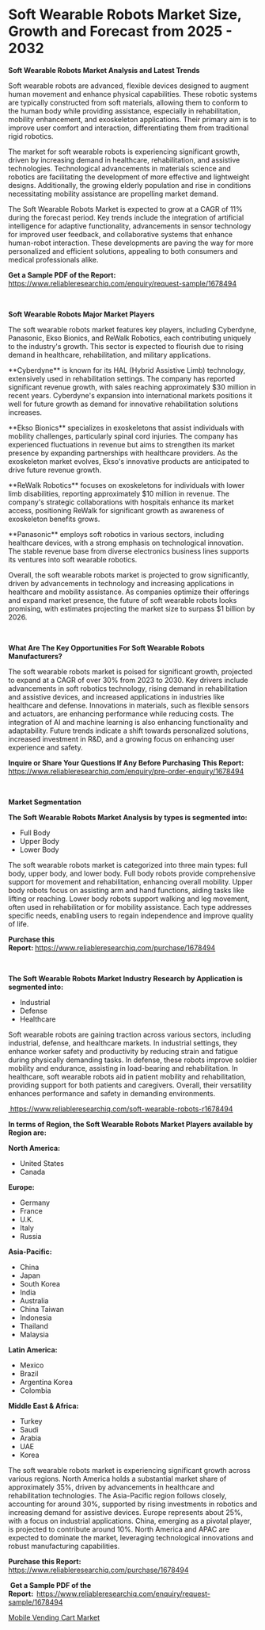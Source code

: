 <p><h1>Soft Wearable Robots Market Size, Growth and Forecast from 2025 - 2032</h1></p><p><strong>Soft Wearable Robots Market Analysis and Latest Trends</strong></p>
<p><p>Soft wearable robots are advanced, flexible devices designed to augment human movement and enhance physical capabilities. These robotic systems are typically constructed from soft materials, allowing them to conform to the human body while providing assistance, especially in rehabilitation, mobility enhancement, and exoskeleton applications. Their primary aim is to improve user comfort and interaction, differentiating them from traditional rigid robotics.</p><p>The market for soft wearable robots is experiencing significant growth, driven by increasing demand in healthcare, rehabilitation, and assistive technologies. Technological advancements in materials science and robotics are facilitating the development of more effective and lightweight designs. Additionally, the growing elderly population and rise in conditions necessitating mobility assistance are propelling market demand.</p><p>The Soft Wearable Robots Market is expected to grow at a CAGR of 11% during the forecast period. Key trends include the integration of artificial intelligence for adaptive functionality, advancements in sensor technology for improved user feedback, and collaborative systems that enhance human-robot interaction. These developments are paving the way for more personalized and efficient solutions, appealing to both consumers and medical professionals alike.</p></p>
<p><strong>Get a Sample PDF of the Report:&nbsp;</strong> <a href="https://www.reliableresearchiq.com/enquiry/request-sample/1678494?utm_campaign=3524&utm_medium=2&utm_source=Github&utm_content=ia&utm_term=24032025&utm_id=soft-wearable-robots">https://www.reliableresearchiq.com/enquiry/request-sample/1678494</a></p>
<p>&nbsp;</p>
<p><strong>Soft Wearable Robots Major Market Players</strong></p>
<p><p>The soft wearable robots market features key players, including Cyberdyne, Panasonic, Ekso Bionics, and ReWalk Robotics, each contributing uniquely to the industry's growth. This sector is expected to flourish due to rising demand in healthcare, rehabilitation, and military applications.</p><p>**Cyberdyne** is known for its HAL (Hybrid Assistive Limb) technology, extensively used in rehabilitation settings. The company has reported significant revenue growth, with sales reaching approximately $30 million in recent years. Cyberdyne's expansion into international markets positions it well for future growth as demand for innovative rehabilitation solutions increases.</p><p>**Ekso Bionics** specializes in exoskeletons that assist individuals with mobility challenges, particularly spinal cord injuries. The company has experienced fluctuations in revenue but aims to strengthen its market presence by expanding partnerships with healthcare providers. As the exoskeleton market evolves, Ekso's innovative products are anticipated to drive future revenue growth.</p><p>**ReWalk Robotics** focuses on exoskeletons for individuals with lower limb disabilities, reporting approximately $10 million in revenue. The company's strategic collaborations with hospitals enhance its market access, positioning ReWalk for significant growth as awareness of exoskeleton benefits grows.</p><p>**Panasonic** employs soft robotics in various sectors, including healthcare devices, with a strong emphasis on technological innovation. The stable revenue base from diverse electronics business lines supports its ventures into soft wearable robotics.</p><p>Overall, the soft wearable robots market is projected to grow significantly, driven by advancements in technology and increasing applications in healthcare and mobility assistance. As companies optimize their offerings and expand market presence, the future of soft wearable robots looks promising, with estimates projecting the market size to surpass $1 billion by 2026.</p></p>
<p>&nbsp;</p>
<p><strong>What Are The Key Opportunities For Soft Wearable Robots Manufacturers?</strong></p>
<p><p>The soft wearable robots market is poised for significant growth, projected to expand at a CAGR of over 30% from 2023 to 2030. Key drivers include advancements in soft robotics technology, rising demand in rehabilitation and assistive devices, and increased applications in industries like healthcare and defense. Innovations in materials, such as flexible sensors and actuators, are enhancing performance while reducing costs. The integration of AI and machine learning is also enhancing functionality and adaptability. Future trends indicate a shift towards personalized solutions, increased investment in R&D, and a growing focus on enhancing user experience and safety.</p></p>
<p><strong>Inquire or Share Your Questions If Any Before Purchasing This Report:</strong> <a href="https://www.reliableresearchiq.com/enquiry/pre-order-enquiry/1678494?utm_campaign=3524&utm_medium=2&utm_source=Github&utm_content=ia&utm_term=24032025&utm_id=soft-wearable-robots">https://www.reliableresearchiq.com/enquiry/pre-order-enquiry/1678494</a></p>
<p>&nbsp;</p>
<p><strong>Market Segmentation</strong></p>
<p><strong>The Soft Wearable Robots Market Analysis by types is segmented into:</strong></p>
<p><ul><li>Full Body</li><li>Upper Body</li><li>Lower Body</li></ul></p>
<p><p>The soft wearable robots market is categorized into three main types: full body, upper body, and lower body. Full body robots provide comprehensive support for movement and rehabilitation, enhancing overall mobility. Upper body robots focus on assisting arm and hand functions, aiding tasks like lifting or reaching. Lower body robots support walking and leg movement, often used in rehabilitation or for mobility assistance. Each type addresses specific needs, enabling users to regain independence and improve quality of life.</p></p>
<p><strong>Purchase this Report:&nbsp;</strong><a href="https://www.reliableresearchiq.com/purchase/1678494?utm_campaign=3524&utm_medium=2&utm_source=Github&utm_content=ia&utm_term=24032025&utm_id=soft-wearable-robots">https://www.reliableresearchiq.com/purchase/1678494</a></p>
<p>&nbsp;</p>
<p><strong>The Soft Wearable Robots Market Industry Research by Application is segmented into:</strong></p>
<p><ul><li>Industrial</li><li>Defense</li><li>Healthcare</li></ul></p>
<p><p>Soft wearable robots are gaining traction across various sectors, including industrial, defense, and healthcare markets. In industrial settings, they enhance worker safety and productivity by reducing strain and fatigue during physically demanding tasks. In defense, these robots improve soldier mobility and endurance, assisting in load-bearing and rehabilitation. In healthcare, soft wearable robots aid in patient mobility and rehabilitation, providing support for both patients and caregivers. Overall, their versatility enhances performance and safety in demanding environments.</p></p>
<p><a href="https://www.reliableresearchiq.com/soft-wearable-robots-r1678494?utm_campaign=3524&utm_medium=2&utm_source=Github&utm_content=ia&utm_term=24032025&utm_id=soft-wearable-robots">&nbsp;https://www.reliableresearchiq.com/soft-wearable-robots-r1678494</a></p>
<p><strong>In terms of Region, the Soft Wearable Robots Market Players available by Region are:</strong></p>
<p>
    <p> <strong> North America: </strong>
        <ul>
            <li>United States</li>
            <li>Canada</li>
        </ul>
        </p> 
    <p> <strong> Europe: </strong>
        <ul>
            <li>Germany</li>
            <li>France</li>
            <li>U.K.</li>
            <li>Italy</li>
            <li>Russia</li>
        </ul>
        </p> 
    <p> <strong> Asia-Pacific: </strong>
        <ul>
            <li>China</li>
            <li>Japan</li>
            <li>South Korea</li>
            <li>India</li>
            <li>Australia</li>
            <li>China Taiwan</li>
            <li>Indonesia</li>
            <li>Thailand</li>
            <li>Malaysia</li>
        </ul>
        </p> 
    <p> <strong> Latin America: </strong>
        <ul>
            <li>Mexico</li>
            <li>Brazil</li>
            <li>Argentina Korea</li>
            <li>Colombia</li>
        </ul>
        </p> 
    <p> <strong> Middle East & Africa: </strong>
        <ul>
            <li>Turkey</li>
            <li>Saudi</li>
            <li>Arabia</li>
            <li>UAE</li>
            <li>Korea</li>
        </ul>
    </p>
    </p>
<p><p>The soft wearable robots market is experiencing significant growth across various regions. North America holds a substantial market share of approximately 35%, driven by advancements in healthcare and rehabilitation technologies. The Asia-Pacific region follows closely, accounting for around 30%, supported by rising investments in robotics and increasing demand for assistive devices. Europe represents about 25%, with a focus on industrial applications. China, emerging as a pivotal player, is projected to contribute around 10%. North America and APAC are expected to dominate the market, leveraging technological innovations and robust manufacturing capabilities.</p></p>
<p><strong>Purchase this Report: </strong><a href="https://www.reliableresearchiq.com/purchase/1678494?utm_campaign=3524&utm_medium=2&utm_source=Github&utm_content=ia&utm_term=24032025&utm_id=soft-wearable-robots">https://www.reliableresearchiq.com/purchase/1678494</a></p>
<p>&nbsp;<strong>Get a Sample PDF of the Report:&nbsp;&nbsp;</strong><a href="https://www.reliableresearchiq.com/enquiry/request-sample/1678494?utm_campaign=3524&utm_medium=2&utm_source=Github&utm_content=ia&utm_term=24032025&utm_id=soft-wearable-robots">https://www.reliableresearchiq.com/enquiry/request-sample/1678494</a></p>
<p><strong></strong></p>
<p><p><a href="https://github.com/cobinaydin13/Market-Research-Report-List-1/blob/main/mobile-vending-cart-market.md?utm_campaign=3524&utm_medium=2&utm_source=Github&utm_content=ia&utm_term=24032025&utm_id=soft-wearable-robots">Mobile Vending Cart Market</a></p></p>